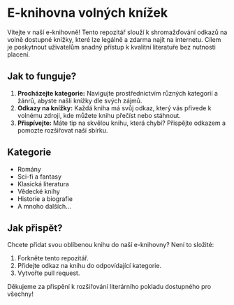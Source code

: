 # E-knihovna volných knížek

Vítejte v naší e-knihovně! Tento repozitář slouží k shromažďování odkazů na volně dostupné knížky, které lze legálně a zdarma najít na internetu. Cílem je poskytnout uživatelům snadný přístup k kvalitní literatuře bez nutnosti placení.

## Jak to funguje?

1. **Procházejte kategorie:** Navigujte prostřednictvím různých kategorií a žánrů, abyste našli knížky dle svých zájmů.
2. **Odkazy na knížky:** Každá kniha má svůj odkaz, který vás přivede k volnému zdroji, kde můžete knihu přečíst nebo stáhnout.
3. **Přispívejte:** Máte tip na skvělou knihu, která chybí? Přispějte odkazem a pomozte rozšiřovat naší sbírku.

## Kategorie

- Romány
- Sci-fi a fantasy
- Klasická literatura
- Vědecké knihy
- Historie a biografie
- A mnoho dalších...

## Jak přispět?

Chcete přidat svou oblíbenou knihu do naší e-knihovny? Není to složité:

1. Forkněte tento repozitář.
2. Přidejte odkaz na knihu do odpovídající kategorie.
3. Vytvořte pull request.

Děkujeme za přispění k rozšiřování literárního pokladu dostupného pro všechny!
